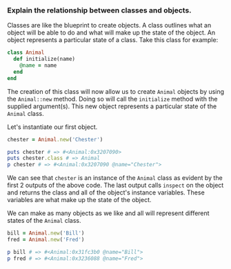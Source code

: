 ### Explain the relationship between classes and objects.

Classes are like the blueprint to create objects. A class outlines what an object will be able to do and what will make up the state of the object. An object represents a particular state of a class. Take this class for example:

```ruby
class Animal
  def initialize(name)
    @name = name
  end
end
```
The creation of this class will now allow us to create `Animal` objects by using the `Animal::new` method. Doing so will call the `initialize` method with the supplied argument(s). This new object represents a particular state of the `Animal` class.

Let's instantiate our first object.
```ruby
chester = Animal.new('Chester')

puts chester # => #<Animal:0x3207090>
puts chester.class # => Animal
p chester # => #<Animal:0x3207090 @name="Chester">
```
We can see that `chester` is an instance of the `Animal` class as evident by the first 2 outputs of the above code. The last output calls `inspect` on the object and returns the class and all of the object's instance variables. These variables are what make up the state of the object.

We can make as many objects as we like and all will represent different states of the `Animal` class.
```ruby
bill = Animal.new('Bill')
fred = Animal.new('Fred')

p bill # => #<Animal:0x31fc3b0 @name="Bill">
p fred # => #<Animal:0x3236088 @name="Fred">
```
